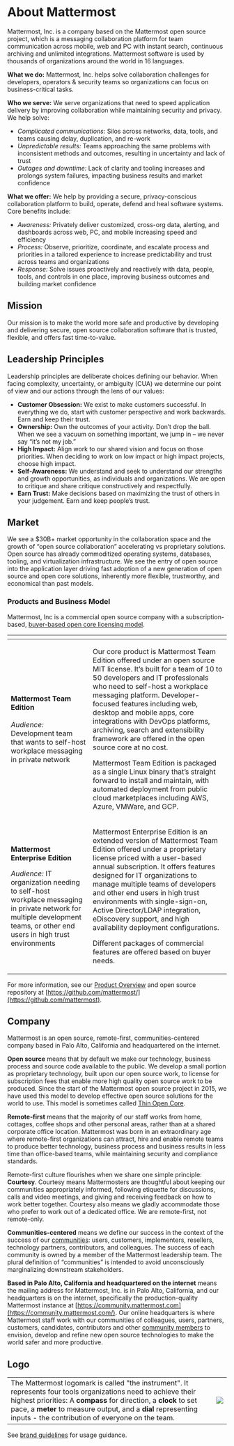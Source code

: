 # About Mattermost

Mattermost, Inc. is a company based on the Mattermost open source project, which is a messaging collaboration platform for team communication across mobile, web and PC with instant search, continuous archiving and unlimited integrations. Mattermost software is used by thousands of organizations around the world in 16 languages.

**What we do:** Mattermost, Inc. helps solve collaboration challenges for developers, operators & security teams so organizations can focus on business-critical tasks. 

**Who we serve:** We serve organizations that need to speed application delivery by improving collaboration while maintaining security and privacy. We help solve: 

* _Complicated communications:_ Silos across networks, data, tools, and teams causing delay, duplication, and re-work
* _Unpredictable results:_ Teams approaching the same problems with inconsistent methods and outcomes, resulting in uncertainty and lack of trust 
* _Outages and downtime:_ Lack of clarity and tooling increases and prolongs system failures, impacting business results and market confidence  

**What we offer:** We help by providing a secure, privacy-conscious collaboration platform to build, operate, defend and heal software systems. Core benefits include: 

* _Awareness:_ Privately deliver customized, cross-org data, alerting, and dashboards across web, PC, and mobile increasing speed and efficiency 
* _Process:_ Observe, prioritize, coordinate, and escalate process and priorities in a tailored experience to increase predictability and trust across teams and organizations 
* _Response:_ Solve issues proactively and reactively with data, people, tools, and controls in one place, improving business outcomes and building market confidence

## Mission

Our mission is to make the world more safe and productive by developing and delivering secure, open source collaboration software that is trusted, flexible, and offers fast time-to-value.

## Leadership Principles

Leadership principles are deliberate choices defining our behavior. When facing complexity, uncertainty, or ambiguity \(CUA\) we determine our point of view and our actions through the lens of our values:

* **Customer Obsession:** We exist to make customers successful. In everything we do, start with customer perspective and work backwards. Earn and keep their trust.
* **Ownership:** Own the outcomes of your activity. Don’t drop the ball. When we see a vacuum on something important, we jump in – we never say “it’s not my job.”
* **High Impact:** Align work to our shared vision and focus on those priorities. When deciding to work on low impact or high impact projects, choose high impact.
* **Self-Awareness:** We understand and seek to understand our strengths and growth opportunities, as individuals and organizations. We are open to critique and share critique constructively and respectfully.
* **Earn Trust:** Make decisions based on maximizing the trust of others in your judgement. Earn and keep people’s trust.

## Market

We see a $30B+ market opportunity in the collaboration space and the growth of “open source collaboration” accelerating vs proprietary solutions. Open source has already commoditized operating systems, databases, tooling, and virtualization infrastructure. We see the entry of open source into the application layer driving fast adoption of a new generation of open source and open core solutions, inherently more flexible, trustworthy, and economical than past models.

### Products and Business Model

Mattermost, Inc is a commercial open source company with a subscription-based, [buyer-based open core licensing model](business-model.md).

<table>
  <thead>
    <tr>
      <th style="text-align:left"></th>
      <th style="text-align:left"></th>
    </tr>
  </thead>
  <tbody>
    <tr>
      <td style="text-align:left"><b>Mattermost Team Edition</b> 
        <br />
        <br /><em>Audience: </em>Development team that wants to self-host workplace
        messaging in private network</td>
      <td style="text-align:left">
        <p>Our core product is Mattermost Team Edition offered under an open source
          MIT license. It&#x2019;s built for a team of 10 to 50 developers and IT
          professionals who need to self-host a workplace messaging platform. Developer-focused
          features including web, desktop and mobile apps, core integrations with
          DevOps platforms, archiving, search and extensibility framework are offered
          in the open source core at no cost.</p>
        <p>Mattermost Team Edition is packaged as a single Linux binary that&#x2019;s
          straight forward to install and maintain, with automated deployment from
          public cloud marketplaces including AWS, Azure, VMWare, and GCP.</p>
      </td>
    </tr>
    <tr>
      <td style="text-align:left">
        <p><b>Mattermost Enterprise Edition</b>
        </p>
        <p></p>
        <p><em>Audience: </em>IT organization needing to self-host workplace messaging
          in private network for multiple development teams, or other end users in
          high trust environments</p>
      </td>
      <td style="text-align:left">
        <p>Mattermost Enterprise Edition is an extended version of Mattermost Team
          Edition offered under a proprietary license priced with a user-based annual
          subscription. It offers features designed for IT organizations to manage
          multiple teams of developers and other end users in high trust environments
          with single-sign-on, Active Director/LDAP integration, eDiscovery support,
          and high availability deployment configurations.</p>
        <p>Different packages of commercial features are offered based on buyer needs.</p>
      </td>
    </tr>
  </tbody>
</table>

For more information, see our [Product Overview](https://docs.mattermost.com/overview/product.html) and open source repository at [https://github.com/mattermost/](https://github.com/mattermost).

## Company

Mattermost is an open source, remote-first, communities-centered company based in Palo Alto, California and headquartered on the internet.

**Open source** means that by default we make our technology, business process and source code available to the public. We develop a small portion as proprietary technology, built upon our open source work, to license for subscription fees that enable more high quality open source work to be produced. Since the start of the Mattermost open source project in 2015, we have used this model to develop effective open source solutions for the world to use. This model is sometimes called [Thin Open Core](https://medium.com/open-consensus/2-open-core-definition-examples-tradeoffs-e4d0c044da7c).

**Remote-first** means that the majority of our staff works from home, cottages, coffee shops and other personal areas, rather than at a shared corporate office location. Mattermost was born in an extraordinary age where remote-first organizations can attract, hire and enable remote teams to produce better technology, business process and business results in less time than office-based teams, while maintaining security and compliance standards.

Remote-first culture flourishes when we share one simple principle: **Courtesy**. Courtesy means Mattermosters are thoughtful about keeping our communities appropriately informed, following etiquette for discussions, calls and video meetings, and giving and receiving feedback on how to work better together. Courtesy also means we gladly accommodate those who prefer to work out of a dedicated office. We are remote-first, not remote-only.

**Communities-centered** means we define our success in the context of the success of our [communities](https://handbook.mattermost.com/contributors/contributors/community): users, customers, implementers, resellers, technology partners, contributors, and colleagues. The success of each community is owned by a member of the Mattermost leadership team. The plural definition of “communities” is intended to avoid unconsciously marginalizing downstream stakeholders.

**Based in Palo Alto, California and headquartered on the internet** means the mailing address for Mattermost, Inc. is in Palo Alto, California, and our headquarters is on the internet, specifically the production-quality Mattermost instance at [https://community.mattermost.com](https://community.mattermost.com/). Our online headquarters is where Mattermost staff work with our communities of colleagues, users, partners, customers, candidates, contributors and other [community members](https://docs.mattermost.com/process/community-overview.html) to envision, develop and refine new open source technologies to make the world safer and more productive.

## Logo

|  |  |  |
| :--- | :--- | :--- |
| The Mattermost logomark is called "the instrument".   It represents four tools organizations need to achieve their highest priorities:   A **compass** for direction, a **clock** to set pace, a **meter** to measure output, and a **dial** representing inputs - the contribution of everyone on the team.  |  | ![](../../.gitbook/assets/image%20%2820%29.png) |

See [brand guidelines](https://mattermost.org/brand-guidelines/) for usage guidance. 
